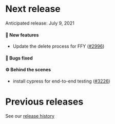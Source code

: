 # Next release

Anticipated release: July 9, 2021

#### 🚀 New features

- Update the delete process for FFY ([#2996])

#### 🐛 Bugs fixed


#### ⚙️ Behind the scenes

- install cypress for end-to-end testing ([#3226])

# Previous releases

See our [release history](https://github.com/CMSgov/eAPD/releases)

[#3226]: https://github.com/CMSgov/eAPD/issues/3226
[#2996]: https://github.com/CMSgov/eAPD/issues/2996

